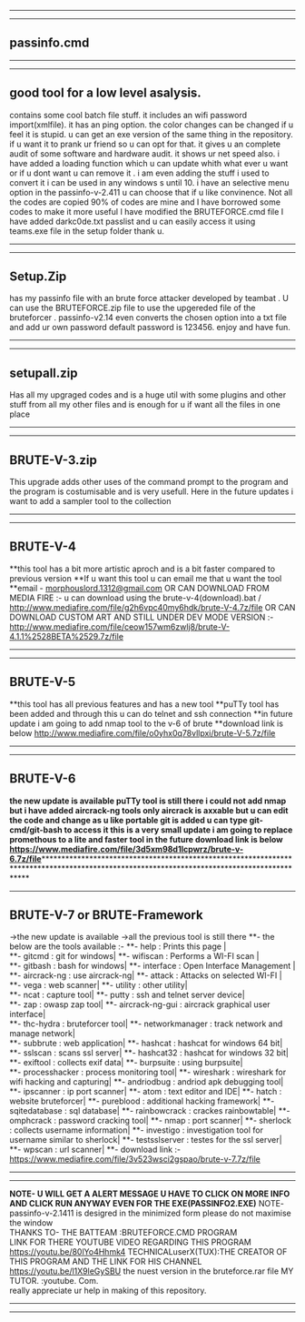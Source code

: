 ********************************************************************************************************************************************************
********************************************************************************************************************************************************
## passinfo.cmd
********************************************************************************************************************************************************
********************************************************************************************************************************************************
## good tool for a low level asalysis.
 contains some cool batch file stuff.
 it includes an wifi password import(xmlfile).
 it has an ping option. 
 the color changes can be changed if u feel it is stupid. 
 u can get an exe version of the same thing in the repository.
 if u want it to prank ur friend so u can opt for that.
 it gives u an complete audit of some software and hardware audit.
 it shows ur net speed also.
 i have added a loading function which u can update whith what ever u want or if u dont want u can remove it .
 i am even adding the stuff i used to convert it i can be used in any windows s until 10.
 i have an selective menu option in the passinfo-v-2.411 u can choose that if u like convinence.
 Not all the codes are copied 90% of codes are mine and I have borrowed some codes to make it more useful 
 I have modified the BRUTEFORCE.cmd file I have added darkc0de.txt passlist and u can easily access it using teams.exe file in the setup folder thank u.
********************************************************************************************************************************************************
********************************************************************************************************************************************************
## Setup.Zip
 has my passinfo file with an brute force attacker developed by teambat .
 U can use the BRUTEFORCE.zip file to use the upgereded file of the bruteforcer .
 passinfo-v2.14 even converts the chosen option into a txt file and add ur own password default password is 123456.
 enjoy and have fun.
********************************************************************************************************************************************************
********************************************************************************************************************************************************
## setupall.zip
 Has all my upgraged codes and is a huge util with some plugins and other stuff from all my other files and is enough for u if want all the files in one place
********************************************************************************************************************************************************
********************************************************************************************************************************************************
## BRUTE-V-3.zip
 This upgrade adds other uses of the command prompt to the program and the program is costumisable and is very usefull.
 Here in the future updates i want to add a sampler tool to the collection
********************************************************************************************************************************************************
********************************************************************************************************************************************************
## BRUTE-V-4 
**this tool has a bit more artistic aproch and is a bit faster compared to previous version
**If u want this tool u can email me that u want the tool 
 **email - morphouslord.1312@gmail.com
 OR CAN DOWNLOAD FROM MEDIA FIRE :- u can download using the brute-v-4(download).bat / http://www.mediafire.com/file/g2h6vpc40my6hdk/brute-V-4.7z/file
 OR CAN DOWNLOAD CUSTOM ART AND STILL UNDER DEV MODE VERSION :- http://www.mediafire.com/file/ceow157wm6zwlj8/brute-V-4.1.1%2528BETA%2529.7z/file
********************************************************************************************************************************************************
********************************************************************************************************************************************************
## BRUTE-V-5
**this tool has all previous features and has a new tool 
**puTTy tool has been added and through this u can do telnet and ssh connection 
**in future update i am going to add nmap tool to the v-6 of brute
**download link is below
  http://www.mediafire.com/file/o0yhx0q78vllpxi/brute-V-5.7z/file
********************************************************************************************************************************************************
********************************************************************************************************************************************************
## BRUTE-V-6
**the new update is available 
**puTTy tool is still there 
**i could not add nmap but i have added aircrack-ng tools only aircrack is axxable but u can edit the code and change as u like
**portable git is added u can type git-cmd/git-bash to access it
**this is a very small update i am going to replace promethous to a lite and faster tool in the future
**download link is below
  https://www.mediafire.com/file/3d5xm98d1lcpwrz/brute-v-6.7z/file*******************************************************************************************************************************************************
********************************************************************************************************************************************************
## BRUTE-V-7 or BRUTE-Framework
->the new update is available
->all the previous tool is still there
 **- the below are the tools available :-
 **- help             : Prints this page |                     
 **- gitcmd           : git for windows|
 **- wifiscan         : Performs a WI-FI scan  |               
 **- gitbash          : bash for windows|
 **- interface        : Open Interface Management |       
 **- aircrack-ng      : use aircrack-ng|
 **- attack           : Attacks on selected WI-FI |      
 **- vega             : web scanner|
 **- utility          : other utility|                        
 **- ncat             : capture tool|
 **- putty            : ssh and telnet server device|         
 **- zap              : owasp zap tool|
 **- aircrack-ng-gui  : aircrack graphical user interface|     
 **- thc-hydra        : bruteforcer tool|
 **- networkmanager   : track network and manage network|      
 **- subbrute         : web application|
 **- hashcat          : hashcat for windows 64 bit|            
 **- sslscan          : scans ssl server|
 **- hashcat32        : hashcat for windows 32 bit|            
 **- exiftool         : collects exif data|
 **- burpsuite        : using burpsuite|                   
 **- processhacker    : process monitoring tool|
 **- wireshark        : wireshark for wifi hacking and capturing|
 **- andriodbug       : andriod apk debugging tool|
 **- ipscanner        : ip port scanner|
 **- atom             : text editor and IDE|
 **- hatch            : website bruteforcer|
 **- pureblood        : additional hacking framework|
 **- sqitedatabase    : sql database|
 **- rainbowcrack     : crackes rainbowtable|
 **- omphcrack        : password cracking tool|
 **- nmap             : port scanner|
 **- sherlock         : collects username information|
 **- investigo        : investigation tool for username similar to sherlock|
 **- testsslserver    : testes for the ssl server|
 **- wpscan           : url scanner|
 **- download link :- https://www.mediafire.com/file/3v523wsci2gspao/brute-v-7.7z/file
 ********************************************************************************************************************************************************
 ********************************************************************************************************************************************************
 **NOTE- U WILL GET A ALERT MESSAGE U HAVE TO CLICK ON MORE INFO AND CLICK RUN ANYWAY EVEN FOR THE EXE(PASSINFO2.EXE)**
   NOTE- passinfo-v-2.1411 is desigred in the minimized form please do not maximise the window                       
   THANKS TO- 
   THE BATTEAM :BRUTEFORCE.CMD  PROGRAM  
                LINK FOR THERE YOUTUBE VIDEO REGARDING THIS PROGRAM https://youtu.be/80lYo4Hhmk4
   TECHNICALuserX(TUX):THE CREATOR OF THIS PROGRAM AND THE LINK FOR HIS CHANNEL https://youtu.be/l1X9leGySBU the nuest version in the bruteforce.rar file
   MY TUTOR.  :youtube. Com.                                                                              
   really appreciate ur help in making of this repository.                                                
 ********************************************************************************************************************************************************
 ********************************************************************************************************************************************************
